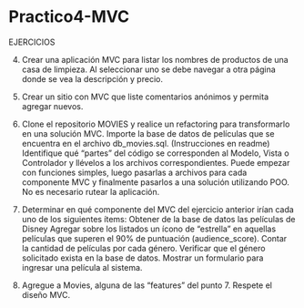 # Practico4-MVC

EJERCICIOS

4. Crear una aplicación MVC para listar los nombres de productos de una casa de limpieza. Al seleccionar uno se debe navegar a otra página donde se vea la descripción y precio.

5. Crear un sitio con MVC que liste comentarios anónimos y permita agregar nuevos.

6. Clone el repositorio MOVIES y realice un refactoring para transformarlo en una solución MVC.
Importe la base de datos de películas que se encuentra en el archivo db_movies.sql. (Instrucciones en readme)
Identifique qué “partes” del código se corresponden al Modelo, Vista o Controlador y llévelos a los archivos correspondientes.
Puede empezar con funciones simples, luego pasarlas a archivos para cada componente MVC y finalmente pasarlos a una solución utilizando POO.
No es necesario rutear la aplicación.

7. Determinar en qué componente del MVC del ejercicio anterior irían cada uno de los siguientes ítems:
Obtener de la base de datos las películas de Disney
Agregar sobre los listados un ícono de “estrella” en aquellas películas que  superen el 90% de puntuación (audience_score).
Contar la cantidad de películas por cada género.
Verificar que el género solicitado exista en la base de datos.
Mostrar un formulario para ingresar una película al sistema.

8. Agregue a Movies, alguna de las “features” del punto 7. Respete el diseño MVC.
